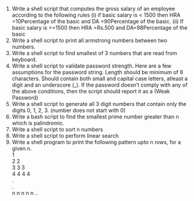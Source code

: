 1. Write a shell script that computes the gross salary of an employee according to the following
   rules (i) if basic salary is < 1500 then HRA =10Percentage of the basic and DA =90Percentage
   of the basic. (ii) If basic salary is >=1500 then HRA =Rs.500 and DA=98Percentage of the
   basic <br>
2. Write a shell script to print all armstrong numbers between two numbers.<br>
3. Write a shell script to find smallest of 3 numbers that are read from keyboard.<br>
4. Write a shell script to validate password strength. Here are a few assumptions for the password
   string. Length should be minimum of 8 characters. Should contain both small and capital case
   letters, atleast a digit and an underscore (\_). If the password doesn’t comply with any of the
   above conditions, then the script should report it as a (Weak Password)<br>
5. Write a shell script to generate all 3 digit numbers that contain only the digits 0, 1, 2, 3. (number
   does not start with 0)<br>
6. Write a bash script to find the smallest prime number greater than n which is palindromic.<br>
7. Write a shell script to sort n numbers<br>
8. Write a shell script to perform linear search<br>
9. Write a shell program to print the following pattern upto n rows, for a given n.<br>
   1<br>
   2 2<br>
   3 3 3<br>
   4 4 4 4<br>
   .<br>
   .<br>
   n n n n n ..<br>
